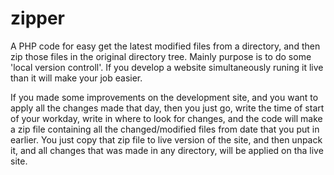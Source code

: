 # zipper
A PHP code for easy get the latest modified files from a directory, and then zip those files in the original directory tree.
Mainly purpose is to do some 'local version controll'.
If you develop a website simultaneously runing it live than it will make your job easier.

If you made some improvements on the development site, and you want to apply all the changes made that day, then you just go, write the time of start of your workday, write in where to look for changes, and the code will make a zip file containing all the changed/modified files from date that you put in earlier.
You just copy that zip file to live version of the site, and then unpack it, and all changes that was made in any directory, will be applied on tha live site.
